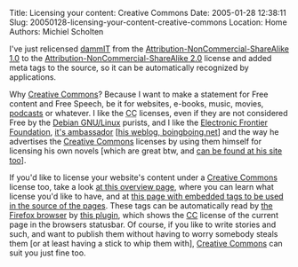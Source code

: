 Title: Licensing your content: Creative Commons
Date: 2005-01-28 12:38:11
Slug: 20050128-licensing-your-content-creative-commons
Location: Home
Authors: Michiel Scholten

<p>I've just relicensed <a href="/~mbscholt/">dammIT</a> from the <a href="http://creativecommons.org/licenses/by-nc-sa/1.0/">Attribution-NonCommercial-ShareAlike 1.0</a> to the <a href="http://creativecommons.org/licenses/by-nc-sa/2.0/">Attribution-NonCommercial-ShareAlike 2.0</a> license and added meta tags to the source, so it can be automatically recognized by applications.</p>

<p>Why <a href="http://creativecommons.org/">Creative Commons</a>? Because I want to make a statement for Free content and Free Speech, be it for websites, e-books, music, movies, <a href="http://en.wikipedia.org/wiki/Podcast">podcasts</a> or whatever. I like the <acronym title="Creative Commons">CC</acronym> licenses, even if they are not considered Free by the <a href="http://www.debian.org/">Debian GNU/Linux</a> purists, and I like the <a href="http://www.eff.org/">Electronic Frontier Foundation</a>, <a href="http://www.craphound.com/">it's ambassador</a> [<a href="http://www.boingboing.net">his weblog, boingboing.net</a>] and the way he advertises the <a href="http://creativecommons.org/">Creative Commons</a> licenses by using them himself for licensing his own novels [which are great btw, and <a href="http://www.craphound.com/">can be found at his site too</a>].</p>

<p>If you'd like to license your website's content under a <a href="http://creativecommons.org/">Creative Commons</a> license too, take a look <a href="http://creativecommons.org/text/publish-website">at this overview page</a>, where you can learn what license you'd like to have, and at <a href="http://creativecommons.org/technology/licenseoutput">this page with embedded tags to be used in the source of the pages</a>. These tags can be automatically read by <a href="http://www.mozilla.org/products/firefox">the Firefox browser</a> by <a href="https://addons.update.mozilla.org/extensions/moreinfo.php?application=firefox&amp;id=363">this plugin</a>, which shows the <a href="http://creativecommons.org/">CC</a> license of the current page in the browsers statusbar. Of course, if you like to write stories and such, and want to publish them without having to worry somebody steals them [or at least having a stick to whip them with], <a href="http://creativecommons.org/">Creative Commons</a> can suit you just fine too.</p>